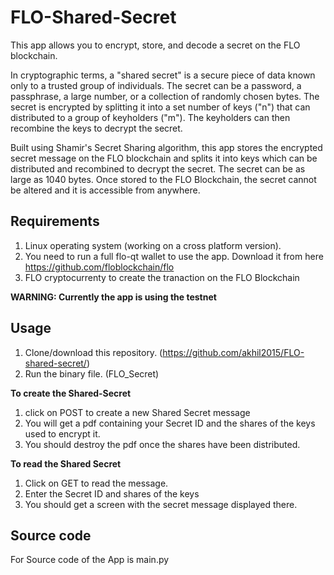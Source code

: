 # FLO-Shared-Secret
This app allows you to encrypt, store, and decode a secret on the FLO blockchain. 

In cryptographic terms, a "shared secret" is a secure piece of data known only to a trusted group of individuals. The secret can be a password, a passphrase, a large number, or a collection of randomly chosen bytes. The secret is encrypted by splitting it into a set number of keys ("n") that can distributed to a group of keyholders ("m"). The keyholders can then recombine the keys to decrypt the secret.

Built using Shamir's Secret Sharing algorithm, this app stores the encrypted secret message on the FLO blockchain and splits it into keys which can be distributed and recombined to decrypt the secret. The secret can be as large as 1040 bytes. Once stored to the FLO Blockchain, the secret cannot be altered and it is accessible from anywhere.

## Requirements
1. Linux operating system (working on a cross platform version).
2. You need to run a full flo-qt wallet to use the app. Download it from here https://github.com/floblockchain/flo
3. FLO cryptocurrenty to create the tranaction on the FLO Blockchain

**WARNING: Currently the app is using the testnet**

## Usage
1. Clone/download this repository. (https://github.com/akhil2015/FLO-shared-secret/)
2. Run the binary file. (FLO_Secret)

**To create the Shared-Secret**

1. click on POST to create a new Shared Secret message 
2. You will get a pdf containing your Secret ID and the shares of the keys used to encrypt it.
3. You should destroy the pdf once the shares have been distributed.

**To read the Shared Secret**

1. Click on GET to read the message.
2. Enter the Secret ID and shares of the keys
3. You should get a screen with the secret message displayed there.

## Source code
For Source code of the App is main.py
